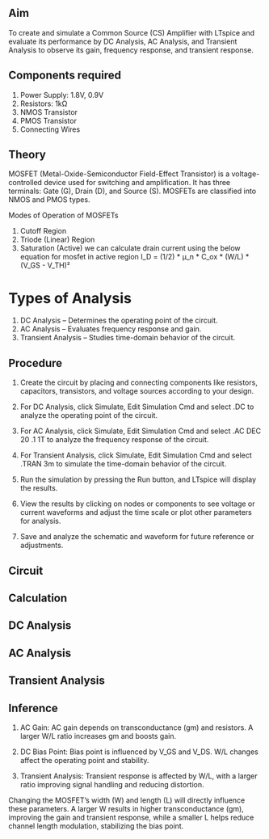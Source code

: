 ## Aim 

To create and simulate a Common Source (CS) Amplifier with LTspice and evaluate its performance by DC Analysis, AC Analysis, and Transient Analysis to observe its gain, frequency response, and transient response.

## Components required 

1. Power Supply: 1.8V, 0.9V
2. Resistors: 1kΩ
3. NMOS Transistor
4. PMOS Transistor
5. Connecting Wires

## Theory

MOSFET (Metal-Oxide-Semiconductor Field-Effect Transistor) is a voltage-controlled device used for switching and amplification. It has three terminals: Gate (G), Drain (D), and Source (S). MOSFETs are classified into NMOS and PMOS types.

Modes of Operation of MOSFETs
1. Cutoff Region  
2. Triode (Linear) Region  
3. Saturation (Active)
   we can calculate drain current using the below equation for mosfet in active region 
   I_D = (1/2) * μ_n * C_ox * (W/L) * (V_GS - V_TH)²
# Types of Analysis

1. DC Analysis – Determines the operating point of the circuit.  
2. AC Analysis – Evaluates frequency response and gain.  
3. Transient Analysis – Studies time-domain behavior of the circuit.

## Procedure 
1. Create the circuit by placing and connecting components like resistors, capacitors, transistors, and voltage sources according to your design.


2. For DC Analysis, click Simulate, Edit Simulation Cmd and select .DC to analyze the operating point of the circuit.


3. For AC Analysis, click Simulate, Edit Simulation Cmd and select .AC DEC 20 .1 1T to analyze the frequency response of the circuit.


4. For Transient Analysis, click Simulate, Edit Simulation Cmd and select .TRAN 3m to simulate the time-domain behavior of the circuit.


5. Run the simulation by pressing the Run button, and LTspice will display the results.


6. View the results by clicking on nodes or components to see voltage or current waveforms and adjust the time scale or plot other parameters for analysis.


7. Save and analyze the schematic and waveform for future reference or adjustments.
## Circuit 

## Calculation

## DC Analysis 

## AC Analysis 

## Transient Analysis 

## Inference

1. AC Gain:
AC gain depends on transconductance (gm) and resistors. A larger W/L ratio increases gm and boosts gain.


2. DC Bias Point:
Bias point is influenced by V_GS and V_DS. W/L changes affect the operating point and stability.


3. Transient Analysis:
Transient response is affected by W/L, with a larger ratio improving signal handling and reducing distortion.




Changing the MOSFET’s width (W) and length (L) will directly influence these parameters. A larger W results in higher transconductance (gm), improving the gain and transient response, while a smaller L helps reduce channel length modulation, stabilizing the bias point.

